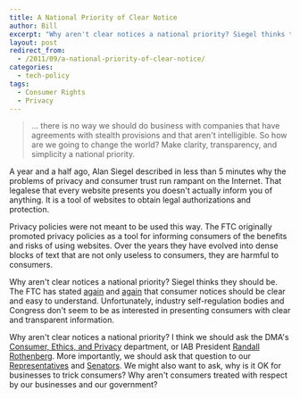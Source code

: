 ```yaml
---
title: A National Priority of Clear Notice
author: Bill
excerpt: "Why aren't clear notices a national priority? Siegel thinks they should be. The FTC has stated again and again that consumer notices should be clear and easy to understand. Unfortunately, industry self-regulation bodies and Congress don't seem to be as interested in presenting consumers with clear and transparent information."
layout: post
redirect_from:
  - /2011/09/a-national-priority-of-clear-notice/
categories:
  - tech-policy
tags:
  - Consumer Rights
  - Privacy
---
```

> ... there is no way we should do business with companies that have agreements
> with stealth provisions and that aren't intelligible. So how are we going to
> change the world? Make clarity, transparency, and simplicity a national
> priority.

A year and a half ago, Alan Siegel described in less than 5 minutes why the 
problems of privacy and consumer trust run rampant on the Internet. That
legalese that every website presents you doesn't actually inform you of
anything. It is a tool of websites to obtain legal authorizations and
protection.

Privacy policies were not meant to be used this way. The FTC originally
promoted privacy policies as a tool for informing consumers of the benefits and
risks of using websites. Over the years they have evolved into dense blocks of
text that are not only useless to consumers, they are harmful to consumers.

Why aren't clear notices a national priority? Siegel thinks they should be. The
FTC has stated [again][1] and [again][2] that consumer notices should be clear
and easy to understand. Unfortunately, industry self-regulation bodies and
Congress don't seem to be as interested in presenting consumers with clear and
transparent information.

Why aren't clear notices a national priority? I think we should ask the DMA's
[Consumer, Ethics, and Privacy](mailto:privacy@the-dma.org) department, or IAB
President [Randall Rothenberg](mailto:Randall@iab.net). More importantly, we
should ask that question to our [Representatives][3] and [Senators][4]. We
might also want to ask, why is it OK for businesses to trick consumers? Why
aren't consumers treated with respect by our businesses and our government?

 [1]: http://www.ftc.gov/os/2009/02/P085400behavadreport.pdf
 [2]: http://www.ftc.gov/os/2010/12/101201privacyreport.pdf
 [3]: https://writerep.house.gov/writerep/welcome.shtml
 [4]: https://www.senate.gov/general/contact_information/senators_cfm.cfm
